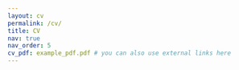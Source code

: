```yaml
---
layout: cv
permalink: /cv/
title: CV
nav: true
nav_order: 5
cv_pdf: example_pdf.pdf # you can also use external links here
---
```



